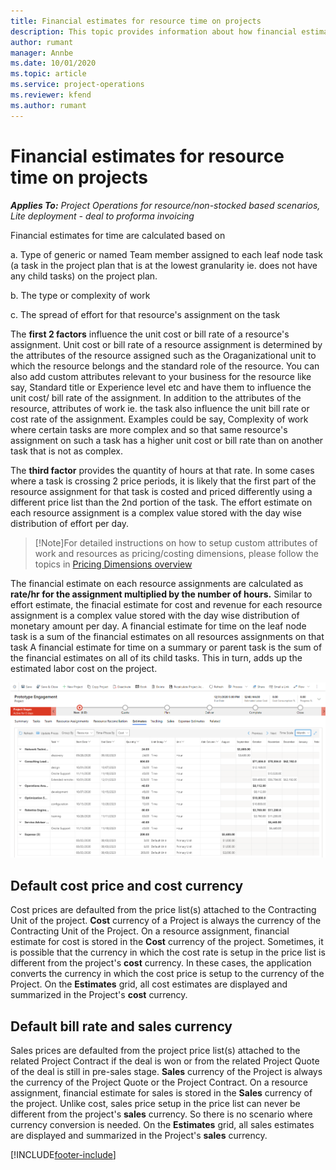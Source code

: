 ```yaml
---
title: Financial estimates for resource time on projects
description: This topic provides information about how financial estimates for time are calculated in Project Operations.
author: rumant
manager: Annbe
ms.date: 10/01/2020
ms.topic: article
ms.service: project-operations
ms.reviewer: kfend 
ms.author: rumant
---
```


# Financial estimates for resource time on projects

_**Applies To:** Project Operations for resource/non-stocked based scenarios, Lite deployment - deal to proforma invoicing_

Financial estimates for time are calculated based on 

a. Type of generic or named Team member assigned to each leaf node task (a task in the project plan that is at the lowest granularity ie. does not have any child tasks) on the project plan. 

b. The type or complexity of work

c. The spread of effort for that resource's assignment on the task 

The **first 2 factors** influence the unit cost or bill rate of a resource's assignment. Unit cost or bill rate of a resource assignment is determined by the attributes of the resource assigned such as the Oraganizational unit to which the resource belongs and the standard role of the resource. You can also add custom attributes relevant to your business for the resource like say, Standard title or Experience level etc and have them to influence the unit cost/ bill rate of the assignment.
In addition to the attributes of the resource, attributes of work ie. the task also influence the unit bill rate or cost rate of the assignment. Examples could be say, Complexity of work where certain tasks are more complex and so that same resource's assignment on such a task has a higher unit cost or bill rate than on another task that is not as complex.   

The **third factor** provides the quantity of hours at that rate. In some cases where a task is crossing 2 price periods, it is likely that the first part of the resource assignment for that task is costed and priced differently using a different price list than the 2nd portion of the task. The effort estimate on each resource assignment is a complex value stored with the day wise distribution of effort per day. 
> [!Note]For detailed instructions on how to setup custom attributes of work and resources as pricing/costing dimensions, please follow the topics in  [Pricing Dimensions overview](../pricing-costing/pricing-dimensions-overview.md)

The financial estimate on each resource assignments are calculated as **rate/hr for the assignment multiplied by the number of hours.**  Similar to effort estimate, the finacial estimate for cost and revenue for each resource assignment is a complex value stored with the day wise distribution of monetary amount per day. 
A financial estimate for time on the leaf node task is a sum of the financial estimates on all resources assignments on that task
A financial estimate for time on a summary or parent task is the sum of the financial estimates on all of its child tasks. This in turn, adds up the estimated labor cost on the project. 

![Resource Estimates](./media/navigation12.png)

## Default cost price and cost currency

Cost prices are defaulted from the price list(s) attached to the Contracting Unit of the project. **Cost** currency of a Project is always the currency of the Contracting Unit of the Project. On a resource assignment, financial estimate for cost is stored in the **Cost** currency of the project. Sometimes, it is possible that the currency in which the cost rate is setup in the price list is different from the project's **cost** currency. In these cases, the application converts the currency in which the cost price is setup to the currency of the Project. On the **Estimates** grid, all cost estimates are displayed and summarized in the Project's **cost** currency. 

## Default bill rate and sales currency

Sales prices are defaulted from the project price list(s) attached to the related Project Contract if the deal is won or from the related Project Quote of the deal is still in pre-sales stage.  **Sales** currency of the Project is always the currency of the Project Quote or the Project Contract. On a resource assignment, financial estimate for sales is stored in the **Sales** currency of the project. Unlike cost, sales price setup in the price list can never be different from the project's **sales** currency. So there is no scenario where currency conversion is needed. On the **Estimates** grid, all sales estimates are displayed and summarized in the Project's **sales** currency. 

[!INCLUDE[footer-include](../includes/footer-banner.md)]

